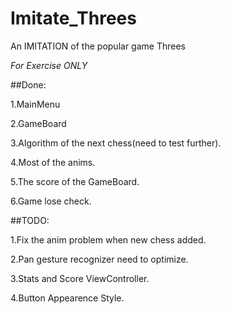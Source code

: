 # Imitate_Threes
An IMITATION of the popular game Threes

_For Exercise ONLY_

##Done:

1.MainMenu

2.GameBoard

3.Algorithm of the next chess(need to test further).

4.Most of the anims.

5.The score of the GameBoard.

6.Game lose check.

##TODO:

1.Fix the anim problem when new chess added.

2.Pan gesture recognizer need to optimize.

3.Stats and Score ViewController.

4.Button Appearence Style.

